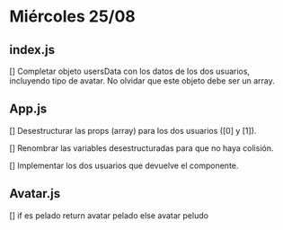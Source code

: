 # Miércoles 25/08

## index.js

[] Completar objeto usersData con los datos de los dos usuarios, incluyendo tipo de avatar. No olvidar que este objeto debe ser un array.

## App.js

[] Desestructurar las props (array) para los dos usuarios ([0] y [1]).

[] Renombrar las variables desestructuradas para que no haya colisión.

[] Implementar los dos usuarios que devuelve el componente.

## Avatar.js

[] if es pelado return avatar pelado else avatar peludo
